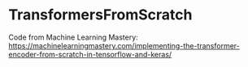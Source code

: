 # TransformersFromScratch
Code from Machine Learning Mastery: https://machinelearningmastery.com/implementing-the-transformer-encoder-from-scratch-in-tensorflow-and-keras/
